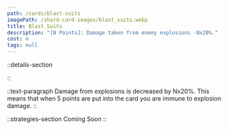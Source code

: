```yaml
---
path: /cards/blast-suits
imagePath: /shard-card-images/blast_suits.webp
title: Blast Suits
description: "[N Points]: Damage taken from enemy explosions -Nx20%."
cost: n
tags: null
---
```


::details-section

::

::text-paragraph
Damage from explosions is decreased by Nx20%. This means that when 5 points are put into the card you are immune to explosion damage.
::

::strategies-section
Coming Soon
::
